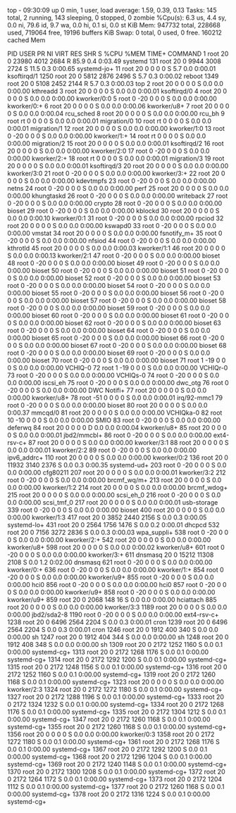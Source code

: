 top - 09:30:09 up 0 min,  1 user,  load average: 1.59, 0.39, 0.13
Tasks: 145 total,   2 running, 143 sleeping,   0 stopped,   0 zombie
%Cpu(s):  6.3 us,  4.4 sy,  0.0 ni, 79.6 id,  9.7 wa,  0.0 hi,  0.1 si,  0.0 st
KiB Mem:    947732 total,   228668 used,   719064 free,    19196 buffers
KiB Swap:        0 total,        0 used,        0 free.   160212 cached Mem

  PID USER      PR  NI    VIRT    RES    SHR S  %CPU %MEM     TIME+ COMMAND
    1 root      20   0   23980   4012   2684 R  85.9  0.4   0:03.49 systemd
  131 root      20   0    9944   3008   2724 S  11.5  0.3   0:00.65 systemd-jo+
   11 root      20   0       0      0      0 S   5.7  0.0   0:00.01 ksoftirqd/1
 1250 root      20   0    5812   2876   2496 S   5.7  0.3   0:00.02 reboot
 1349 root      20   0    5108   2452   2144 R   5.7  0.3   0:00.03 top
    2 root      20   0       0      0      0 S   0.0  0.0   0:00.00 kthreadd
    3 root      20   0       0      0      0 S   0.0  0.0   0:00.01 ksoftirqd/0
    4 root      20   0       0      0      0 S   0.0  0.0   0:00.00 kworker/0:0
    5 root       0 -20       0      0      0 S   0.0  0.0   0:00.00 kworker/0:+
    6 root      20   0       0      0      0 S   0.0  0.0   0:00.06 kworker/u8+
    7 root      20   0       0      0      0 S   0.0  0.0   0:00.04 rcu_sched
    8 root      20   0       0      0      0 S   0.0  0.0   0:00.00 rcu_bh
    9 root      rt   0       0      0      0 S   0.0  0.0   0:00.01 migration/0
   10 root      rt   0       0      0      0 S   0.0  0.0   0:00.01 migration/1
   12 root      20   0       0      0      0 S   0.0  0.0   0:00.00 kworker/1:0
   13 root       0 -20       0      0      0 S   0.0  0.0   0:00.00 kworker/1:+
   14 root      rt   0       0      0      0 S   0.0  0.0   0:00.00 migration/2
   15 root      20   0       0      0      0 S   0.0  0.0   0:00.01 ksoftirqd/2
   16 root      20   0       0      0      0 S   0.0  0.0   0:00.00 kworker/2:0
   17 root       0 -20       0      0      0 S   0.0  0.0   0:00.00 kworker/2:+
   18 root      rt   0       0      0      0 S   0.0  0.0   0:00.01 migration/3
   19 root      20   0       0      0      0 S   0.0  0.0   0:00.01 ksoftirqd/3
   20 root      20   0       0      0      0 S   0.0  0.0   0:00.00 kworker/3:0
   21 root       0 -20       0      0      0 S   0.0  0.0   0:00.00 kworker/3:+
   22 root      20   0       0      0      0 S   0.0  0.0   0:00.00 kdevtmpfs
   23 root       0 -20       0      0      0 S   0.0  0.0   0:00.00 netns
   24 root       0 -20       0      0      0 S   0.0  0.0   0:00.00 perf
   25 root      20   0       0      0      0 S   0.0  0.0   0:00.00 khungtaskd
   26 root       0 -20       0      0      0 S   0.0  0.0   0:00.00 writeback
   27 root       0 -20       0      0      0 S   0.0  0.0   0:00.00 crypto
   28 root       0 -20       0      0      0 S   0.0  0.0   0:00.00 bioset
   29 root       0 -20       0      0      0 S   0.0  0.0   0:00.00 kblockd
   30 root      20   0       0      0      0 S   0.0  0.0   0:00.10 kworker/0:1
   31 root       0 -20       0      0      0 S   0.0  0.0   0:00.00 rpciod
   32 root      20   0       0      0      0 S   0.0  0.0   0:00.00 kswapd0
   33 root       0 -20       0      0      0 S   0.0  0.0   0:00.00 vmstat
   34 root      20   0       0      0      0 S   0.0  0.0   0:00.00 fsnotify_m+
   35 root       0 -20       0      0      0 S   0.0  0.0   0:00.00 nfsiod
   44 root       0 -20       0      0      0 S   0.0  0.0   0:00.00 kthrotld
   45 root      20   0       0      0      0 S   0.0  0.0   0:00.03 kworker/1:1
   46 root      20   0       0      0      0 S   0.0  0.0   0:00.13 kworker/2:1
   47 root       0 -20       0      0      0 S   0.0  0.0   0:00.00 bioset
   48 root       0 -20       0      0      0 S   0.0  0.0   0:00.00 bioset
   49 root       0 -20       0      0      0 S   0.0  0.0   0:00.00 bioset
   50 root       0 -20       0      0      0 S   0.0  0.0   0:00.00 bioset
   51 root       0 -20       0      0      0 S   0.0  0.0   0:00.00 bioset
   52 root       0 -20       0      0      0 S   0.0  0.0   0:00.00 bioset
   53 root       0 -20       0      0      0 S   0.0  0.0   0:00.00 bioset
   54 root       0 -20       0      0      0 S   0.0  0.0   0:00.00 bioset
   55 root       0 -20       0      0      0 S   0.0  0.0   0:00.00 bioset
   56 root       0 -20       0      0      0 S   0.0  0.0   0:00.00 bioset
   57 root       0 -20       0      0      0 S   0.0  0.0   0:00.00 bioset
   58 root       0 -20       0      0      0 S   0.0  0.0   0:00.00 bioset
   59 root       0 -20       0      0      0 S   0.0  0.0   0:00.00 bioset
   60 root       0 -20       0      0      0 S   0.0  0.0   0:00.00 bioset
   61 root       0 -20       0      0      0 S   0.0  0.0   0:00.00 bioset
   62 root       0 -20       0      0      0 S   0.0  0.0   0:00.00 bioset
   63 root       0 -20       0      0      0 S   0.0  0.0   0:00.00 bioset
   64 root       0 -20       0      0      0 S   0.0  0.0   0:00.00 bioset
   65 root       0 -20       0      0      0 S   0.0  0.0   0:00.00 bioset
   66 root       0 -20       0      0      0 S   0.0  0.0   0:00.00 bioset
   67 root       0 -20       0      0      0 S   0.0  0.0   0:00.00 bioset
   68 root       0 -20       0      0      0 S   0.0  0.0   0:00.00 bioset
   69 root       0 -20       0      0      0 S   0.0  0.0   0:00.00 bioset
   70 root       0 -20       0      0      0 S   0.0  0.0   0:00.00 bioset
   71 root       1 -19       0      0      0 S   0.0  0.0   0:00.00 VCHIQ-0
   72 root       1 -19       0      0      0 S   0.0  0.0   0:00.00 VCHIQr-0
   73 root       0 -20       0      0      0 S   0.0  0.0   0:00.00 VCHIQs-0
   74 root       0 -20       0      0      0 S   0.0  0.0   0:00.00 iscsi_eh
   75 root       0 -20       0      0      0 S   0.0  0.0   0:00.00 dwc_otg
   76 root       0 -20       0      0      0 S   0.0  0.0   0:00.00 DWC Notifi+
   77 root      20   0       0      0      0 S   0.0  0.0   0:00.00 kworker/u8+
   78 root     -51   0       0      0      0 S   0.0  0.0   0:00.01 irq/92-mmc1
   79 root       0 -20       0      0      0 S   0.0  0.0   0:00.00 bioset
   80 root      20   0       0      0      0 S   0.0  0.0   0:00.37 mmcqd/0
   81 root      20   0       0      0      0 S   0.0  0.0   0:00.00 VCHIQka-0
   82 root      10 -10       0      0      0 S   0.0  0.0   0:00.00 SMIO
   83 root       0 -20       0      0      0 S   0.0  0.0   0:00.00 deferwq
   84 root      20   0       0      0      0 D   0.0  0.0   0:00.04 kworker/u8+
   85 root      20   0       0      0      0 S   0.0  0.0   0:00.01 jbd2/mmcbl+
   86 root       0 -20       0      0      0 S   0.0  0.0   0:00.00 ext4-rsv-c+
   87 root      20   0       0      0      0 S   0.0  0.0   0:00.00 kworker/3:1
   88 root      20   0       0      0      0 S   0.0  0.0   0:00.01 kworker/2:2
   89 root       0 -20       0      0      0 S   0.0  0.0   0:00.00 ipv6_addrc+
  110 root      20   0       0      0      0 S   0.0  0.0   0:00.00 kworker/0:2
  136 root      20   0   11932   3140   2376 S   0.0  0.3   0:00.35 systemd-ud+
  203 root       0 -20       0      0      0 S   0.0  0.0   0:00.00 cfg80211
  207 root      20   0       0      0      0 S   0.0  0.0   0:00.01 kworker/3:2
  212 root       0 -20       0      0      0 S   0.0  0.0   0:00.00 brcmf_wq/m+
  213 root      20   0       0      0      0 S   0.0  0.0   0:00.00 kworker/1:2
  214 root      20   0       0      0      0 S   0.0  0.0   0:00.00 brcmf_wdog+
  215 root      20   0       0      0      0 S   0.0  0.0   0:00.00 scsi_eh_0
  216 root       0 -20       0      0      0 S   0.0  0.0   0:00.00 scsi_tmf_0
  217 root      20   0       0      0      0 S   0.0  0.0   0:00.01 usb-storage
  339 root       0 -20       0      0      0 S   0.0  0.0   0:00.00 bioset
  400 root      20   0       0      0      0 S   0.0  0.0   0:00.00 kworker/1:3
  417 root      20   0    3852   2440   2156 S   0.0  0.3   0:00.05 systemd-lo+
  431 root      20   0    2564   1756   1476 S   0.0  0.2   0:00.01 dhcpcd
  532 root      20   0    7156   3272   2836 S   0.0  0.3   0:00.03 wpa_suppli+
  538 root       0 -20       0      0      0 S   0.0  0.0   0:00.00 kworker/2:+
  542 root      20   0       0      0      0 S   0.0  0.0   0:00.00 kworker/u8+
  598 root      20   0       0      0      0 S   0.0  0.0   0:00.02 kworker/u8+
  601 root       0 -20       0      0      0 S   0.0  0.0   0:00.00 kworker/3:+
  611 dnsmasq   20   0   15212  11308   2108 S   0.0  1.2   0:02.00 dnsmasq
  621 root       0 -20       0      0      0 S   0.0  0.0   0:00.00 kworker/0:+
  636 root       0 -20       0      0      0 S   0.0  0.0   0:00.00 kworker/1:+
  854 root       0 -20       0      0      0 S   0.0  0.0   0:00.00 kworker/u9+
  855 root       0 -20       0      0      0 S   0.0  0.0   0:00.00 hci0
  856 root       0 -20       0      0      0 S   0.0  0.0   0:00.00 hci0
  857 root       0 -20       0      0      0 S   0.0  0.0   0:00.00 kworker/u9+
  858 root       0 -20       0      0      0 S   0.0  0.0   0:00.00 kworker/u9+
  859 root      20   0    2068    148     16 S   0.0  0.0   0:00.00 hciattach
  885 root      20   0       0      0      0 S   0.0  0.0   0:00.00 kworker/3:3
 1189 root      20   0       0      0      0 S   0.0  0.0   0:00.00 jbd2/sda2-8
 1190 root       0 -20       0      0      0 S   0.0  0.0   0:00.00 ext4-rsv-c+
 1238 root      20   0    6496   2564   2204 S   0.0  0.3   0:00.01 cron
 1239 root      20   0    6496   2564   2204 S   0.0  0.3   0:00.01 cron
 1246 root      20   0    1912    400    340 S   0.0  0.0   0:00.00 sh
 1247 root      20   0    1912    404    344 S   0.0  0.0   0:00.00 sh
 1248 root      20   0    1912    408    348 S   0.0  0.0   0:00.00 sh
 1309 root      20   0    2172   1252   1160 S   0.0  0.1   0:00.00 systemd-cg+
 1313 root      20   0    2172   1268   1176 S   0.0  0.1   0:00.00 systemd-cg+
 1314 root      20   0    2172   1292   1200 S   0.0  0.1   0:00.00 systemd-cg+
 1315 root      20   0    2172   1248   1156 S   0.0  0.1   0:00.00 systemd-cg+
 1316 root      20   0    2172   1252   1160 S   0.0  0.1   0:00.00 systemd-cg+
 1319 root      20   0    2172   1260   1168 S   0.0  0.1   0:00.00 systemd-cg+
 1323 root      20   0       0      0      0 S   0.0  0.0   0:00.00 kworker/2:3
 1324 root      20   0    2172   1272   1180 S   0.0  0.1   0:00.00 systemd-cg+
 1327 root      20   0    2172   1288   1196 S   0.0  0.1   0:00.00 systemd-cg+
 1333 root      20   0    2172   1324   1232 S   0.0  0.1   0:00.00 systemd-cg+
 1334 root      20   0    2172   1268   1176 S   0.0  0.1   0:00.00 systemd-cg+
 1335 root      20   0    2172   1304   1212 S   0.0  0.1   0:00.00 systemd-cg+
 1347 root      20   0    2172   1260   1168 S   0.0  0.1   0:00.00 systemd-cg+
 1355 root      20   0    2172   1260   1168 S   0.0  0.1   0:00.00 systemd-cg+
 1356 root      20   0       0      0      0 S   0.0  0.0   0:00.00 kworker/0:3
 1358 root      20   0    2172   1272   1180 S   0.0  0.1   0:00.00 systemd-cg+
 1361 root      20   0    2172   1268   1176 S   0.0  0.1   0:00.00 systemd-cg+
 1367 root      20   0    2172   1292   1200 S   0.0  0.1   0:00.00 systemd-cg+
 1368 root      20   0    2172   1296   1204 S   0.0  0.1   0:00.00 systemd-cg+
 1369 root      20   0    2172   1240   1148 S   0.0  0.1   0:00.00 systemd-cg+
 1370 root      20   0    2172   1300   1208 S   0.0  0.1   0:00.00 systemd-cg+
 1372 root      20   0    2172   1264   1172 S   0.0  0.1   0:00.00 systemd-cg+
 1373 root      20   0    2172   1204   1112 S   0.0  0.1   0:00.00 systemd-cg+
 1377 root      20   0    2172   1260   1168 S   0.0  0.1   0:00.00 systemd-cg+
 1378 root      20   0    2172   1316   1224 S   0.0  0.1   0:00.00 systemd-cg+
